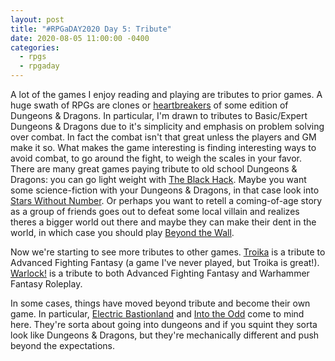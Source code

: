 ```yaml
---
layout: post
title: "#RPGaDAY2020 Day 5: Tribute"
date: 2020-08-05 11:00:00 -0400
categories:
  - rpgs
  - rpgaday
---
```


A lot of the games I enjoy reading and playing are tributes to prior games. A huge swath of RPGs are clones or [heartbreakers](https://rpgmuseum.fandom.com/wiki/Fantasy_heartbreaker) of some edition of Dungeons & Dragons. In particular, I'm drawn to tributes to Basic/Expert Dungeons & Dragons due to it's simplicity and emphasis on problem solving over combat. In fact the combat isn't that great unless the players and GM make it so. What makes the game interesting is finding interesting ways to avoid combat, to go around the fight, to weigh the scales in your favor. There are many great games paying tribute to old school Dungeons & Dragons: you can go light weight with [The Black Hack](https://www.drivethrurpg.com/product/255088/The-Black-Hack-Second-Edition). Maybe you want some science-fiction with your Dungeons & Dragons, in that case look into [Stars Without Number](https://www.drivethrurpg.com/product/226996/Stars-Without-Number-Revised-Edition). Or perhaps you want to retell a coming-of-age story as a group of friends goes out to defeat some local villain and realizes theres a bigger world out there and maybe they can make their dent in the world, in which case you should play [Beyond the Wall](https://www.flatlandgames.com/btw/).

Now we're starting to see more tributes to other games. [Troika](https://www.troikarpg.com/) is a tribute to Advanced Fighting Fantasy (a game I've never played, but Troika is great!). [Warlock!](https://www.drivethrurpg.com/product/312204/Warlock?) is a tribute to both Advanced Fighting Fantasy and Warhammer Fantasy Roleplay.

In some cases, things have moved beyond tribute and become their own game. In particular, [Electric Bastionland](https://chrismcdee.itch.io/electric-bastionland) and [Into the Odd](https://www.drivethrurpg.com/product/145536/Into-the-Odd) come to mind here. They're sorta about going into dungeons and if you squint they sorta look like Dungeons & Dragons, but they're mechanically different and push beyond the expectations.
